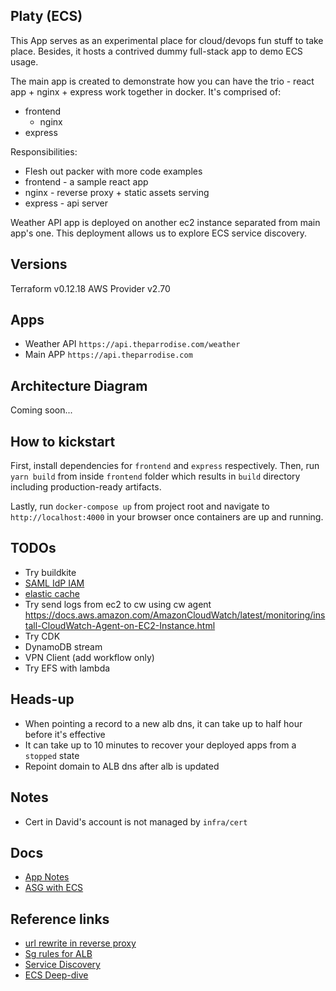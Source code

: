 ## Platy (ECS)

This App serves as an experimental place for cloud/devops fun stuff to take place. Besides, it hosts a contrived dummy full-stack app to demo ECS usage.

The main app is created to demonstrate how you can have the trio - react app + nginx + express work together in docker. It's comprised of:

- frontend
  - nginx
- express

Responsibilities:

- Flesh out packer with more code examples
- frontend - a sample react app
- nginx - reverse proxy + static assets serving
- express - api server

Weather API app is deployed on another ec2 instance separated from main app's one. This deployment allows us to explore ECS service discovery.

## Versions
Terraform v0.12.18
AWS Provider v2.70

## Apps

- Weather API `https://api.theparrodise.com/weather`
- Main APP `https://api.theparrodise.com`

## Architecture Diagram

Coming soon...

## How to kickstart

First, install dependencies for `frontend` and `express` respectively.
Then, run `yarn build` from inside `frontend` folder which results in `build` directory including production-ready artifacts.

Lastly, run `docker-compose up` from project root and navigate to `http://localhost:4000` in your browser once containers are up and running.

<!-- ## [Design Principle](./design-principles.md) -->

## TODOs

- Try buildkite
- [SAML IdP IAM](https://aws.amazon.com/blogs/security/how-to-set-up-federated-single-sign-on-to-aws-using-google-apps/)
- [elastic cache](https://aws.amazon.com/getting-started/hands-on/boosting-mysql-database-performance-with-amazon-elasticache-for-redis/)
- Try send logs from ec2 to cw using cw agent
https://docs.aws.amazon.com/AmazonCloudWatch/latest/monitoring/install-CloudWatch-Agent-on-EC2-Instance.html
- Try CDK
- DynamoDB stream
- VPN Client (add workflow only)
- Try EFS with lambda

## Heads-up

- When pointing a record to a new alb dns, it can take up to half hour before it's effective
- It can take up to 10 minutes to recover your deployed apps from a `stopped` state
- Repoint domain to ALB dns after alb is updated

## Notes

- Cert in David's account is not managed by `infra/cert`

## Docs

- [App Notes](./docs/app-notes.md)
- [ASG with ECS](./docs/asg.md)

## Reference links
- [url rewrite in reverse proxy](https://serverfault.com/questions/379675/nginx-reverse-proxy-url-rewrite)
- [Sg rules for ALB](https://docs.aws.amazon.com/AWSEC2/latest/WindowsGuide/security-group-rules-reference.html)
- [Service Discovery](https://docs.aws.amazon.com/AmazonECS/latest/developerguide/ecs-cli-tutorial-servicediscovery.html)
- [ECS Deep-dive](https://www.youtube.com/watch?v=qbEPae8YNbs&t=2006s)
